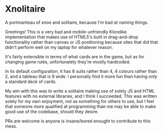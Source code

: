 # Xnolitaire

A portmanteau of xnoe and solitaire, because I'm bad at naming things.

Greetings! This is a very bad and mobile-unfriendly Klondike implementation that makes use of HTML5's built in drag-and-drop functionality rather than canvas or JS positioning because sites that did that didn't perform well on my laptop for whatever reason.

It's fairly extensible in terms of what cards are in the game, but as for changing game rules, unfortunately they're mostly hardcoded.

In its default configuration, it has 8 suits rather than 4, 4 colours rather than 2, and a tableau that is 9 wide. I personally find it more fun than having only a standard deck of cards.

My aim with this was to write a solitaire making use of solely JS and HTML features with no external libraries, and I think I succeeded. This was written solely for my own enjoyment, not as something for others to use, but I feel that someone more qualified at programming than me may be able to make good use of the codebase, should they desire.

PRs are welcome is anyone is insane/bored enought to contribute to this mess.
